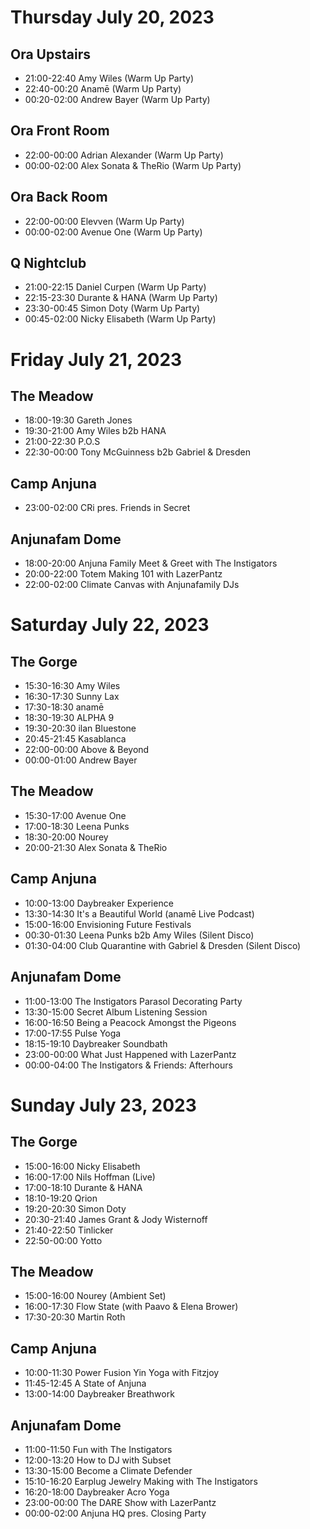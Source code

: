 # Thursday July 20, 2023

## Ora Upstairs

- 21:00-22:40 Amy Wiles (Warm Up Party)
- 22:40-00:20 Anamē (Warm Up Party)
- 00:20-02:00 Andrew Bayer (Warm Up Party)

## Ora Front Room

- 22:00-00:00 Adrian Alexander (Warm Up Party)
- 00:00-02:00 Alex Sonata & TheRio (Warm Up Party)

## Ora Back Room

- 22:00-00:00 Elevven (Warm Up Party)
- 00:00-02:00 Avenue One (Warm Up Party)

## Q Nightclub

- 21:00-22:15 Daniel Curpen (Warm Up Party)
- 22:15-23:30 Durante & HANA (Warm Up Party)
- 23:30-00:45 Simon Doty (Warm Up Party)
- 00:45-02:00 Nicky Elisabeth (Warm Up Party)

# Friday July 21, 2023

## The Meadow

- 18:00-19:30 Gareth Jones
- 19:30-21:00 Amy Wiles b2b HANA
- 21:00-22:30 P.O.S
- 22:30-00:00 Tony McGuinness b2b Gabriel & Dresden

## Camp Anjuna

- 23:00-02:00 CRi pres. Friends in Secret

## Anjunafam Dome

- 18:00-20:00 Anjuna Family Meet & Greet with The Instigators
- 20:00-22:00 Totem Making 101 with LazerPantz
- 22:00-02:00 Climate Canvas with Anjunafamily DJs

# Saturday July 22, 2023

## The Gorge

- 15:30-16:30 Amy Wiles
- 16:30-17:30 Sunny Lax
- 17:30-18:30 anamē
- 18:30-19:30 ALPHA 9
- 19:30-20:30 ilan Bluestone
- 20:45-21:45 Kasablanca
- 22:00-00:00 Above & Beyond
- 00:00-01:00 Andrew Bayer

## The Meadow

- 15:30-17:00 Avenue One
- 17:00-18:30 Leena Punks
- 18:30-20:00 Nourey
- 20:00-21:30 Alex Sonata & TheRio

## Camp Anjuna

- 10:00-13:00 Daybreaker Experience
- 13:30-14:30 It's a Beautiful World (anamē Live Podcast)
- 15:00-16:00 Envisioning Future Festivals
- 00:30-01:30 Leena Punks b2b Amy Wiles (Silent Disco)
- 01:30-04:00 Club Quarantine with Gabriel & Dresden (Silent Disco)

## Anjunafam Dome

- 11:00-13:00 The Instigators Parasol Decorating Party
- 13:30-15:00 Secret Album Listening Session
- 16:00-16:50 Being a Peacock Amongst the Pigeons
- 17:00-17:55 Pulse Yoga
- 18:15-19:10 Daybreaker Soundbath
- 23:00-00:00 What Just Happened with LazerPantz
- 00:00-04:00 The Instigators & Friends: Afterhours

# Sunday July 23, 2023

## The Gorge

- 15:00-16:00 Nicky Elisabeth
- 16:00-17:00 Nils Hoffman (Live)
- 17:00-18:10 Durante & HANA
- 18:10-19:20 Qrion
- 19:20-20:30 Simon Doty
- 20:30-21:40 James Grant & Jody Wisternoff
- 21:40-22:50 Tinlicker
- 22:50-00:00 Yotto

## The Meadow

- 15:00-16:00 Nourey (Ambient Set)
- 16:00-17:30 Flow State (with Paavo & Elena Brower)
- 17:30-20:30 Martin Roth

## Camp Anjuna

- 10:00-11:30 Power Fusion Yin Yoga with Fitzjoy
- 11:45-12:45 A State of Anjuna
- 13:00-14:00 Daybreaker Breathwork

## Anjunafam Dome

- 11:00-11:50 Fun with The Instigators
- 12:00-13:20 How to DJ with Subset
- 13:30-15:00 Become a Climate Defender
- 15:10-16:20 Earplug Jewelry Making with The Instigators
- 16:20-18:00 Daybreaker Acro Yoga
- 23:00-00:00 The DARE Show with LazerPantz
- 00:00-02:00 Anjuna HQ pres. Closing Party
